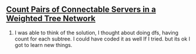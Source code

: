 ## [Count Pairs of Connectable Servers in a Weighted Tree Network](https://leetcode.com/problems/count-pairs-of-connectable-servers-in-a-weighted-tree-network/)
1. I was able to think of the solution, I thought about doing dfs, having count for each subtree. I could have coded it as well If I tried. but its ok I got to learn new things. 

